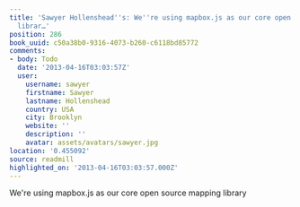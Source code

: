 ```yaml
---
title: 'Sawyer Hollenshead''s: We''re using mapbox.js as our core open source mapping
  librar…'
position: 286
book_uuid: c50a38b0-9316-4073-b260-c6118bd85772
comments:
- body: Todo
  date: '2013-04-16T03:03:57Z'
  user:
    username: sawyer
    firstname: Sawyer
    lastname: Hollenshead
    country: USA
    city: Brooklyn
    website: ''
    description: ''
    avatar: assets/avatars/sawyer.jpg
location: '0.455092'
source: readmill
highlighted_on: '2013-04-16T03:03:57.000Z'
---
```


We're using mapbox.js as our core open source mapping library